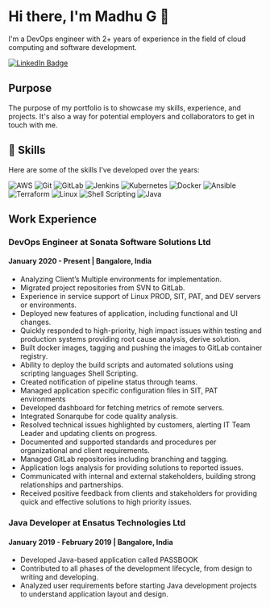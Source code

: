 # Hi there, I'm Madhu G :wave:

I'm a DevOps engineer with 2+ years of experience in the field of cloud computing and software development.

[![LinkedIn Badge](https://img.shields.io/badge/LinkedIn-0077B5?style=for-the-badge&logo=linkedin&logoColor=white&link=https://www.linkedin.com/in/madhu-g1171/)](https://www.linkedin.com/in/madhu-g1171/)

## Purpose

The purpose of my portfolio is to showcase my skills, experience, and projects. It's also a way for potential employers and collaborators to get in touch with me.

<!-- ## Projects

Here are some of my recent projects:

### Project 1: E-commerce website

 -->
## :rocket: Skills

Here are some of the skills I've developed over the years:

![AWS](https://img.shields.io/badge/-AWS-232f3e?style=flat-square&logo=amazon-aws&logoColor=white)
![Git](https://img.shields.io/badge/-Git-f05032?style=flat-square&logo=git&logoColor=white)
![GitLab](https://img.shields.io/badge/-GitLab-FCA121?style=flat-square&logo=gitlab&logoColor=white)
![Jenkins](https://img.shields.io/badge/-Jenkins-D24939?style=flat-square&logo=jenkins&logoColor=white)
![Kubernetes](https://img.shields.io/badge/-Kubernetes-326ce5?style=flat-square&logo=kubernetes&logoColor=white)
![Docker](https://img.shields.io/badge/-Docker-2496ed?style=flat-square&logo=docker&logoColor=white)
![Ansible](https://img.shields.io/badge/-Ansible-EE0000?style=flat-square&logo=ansible&logoColor=white)
![Terraform](https://img.shields.io/badge/-Terraform-623CE4?style=flat-square&logo=terraform&logoColor=white)
![Linux](https://img.shields.io/badge/-Linux-black?style=flat-square&logo=Linux)
![Shell Scripting](https://img.shields.io/badge/-Shell%20Scripting-121011?style=flat-square&logo=gnu-bash&logoColor=white)
![Java](https://img.shields.io/badge/-Java-007396?style=flat-square&logo=java&logoColor=white)

## Work Experience

### DevOps Engineer at Sonata Software Solutions Ltd

#### January 2020 - Present | Bangalore, India

- Analyzing Client’s Multiple environments for implementation.
- Migrated project repositories from SVN to GitLab.
- Experience in service support of Linux PROD, SIT, PAT, and DEV servers or environments.
- Deployed new features of application, including functional and UI changes.
- Quickly responded to high-priority, high impact issues within testing and production systems providing root cause analysis, derive solution.
- Built docker images, tagging and pushing the images to GitLab container registry.
- Ability to deploy the build scripts and automated solutions using scripting languages Shell Scripting.
- Created notification of pipeline status through teams.
- Managed application specific configuration files in SIT, PAT environments
- Developed dashboard for fetching metrics of remote servers.
- Integrated Sonarqube for code quality analysis.
- Resolved technical issues highlighted by customers, alerting IT Team Leader and updating clients on progress.
- Documented and supported standards and procedures per organizational and client requirements.
- Managed GitLab repositories including branching and tagging.
- Application logs analysis for providing solutions to reported issues.
- Communicated with internal and external stakeholders, building strong relationships and partnerships.
- Received positive feedback from clients and stakeholders for providing quick and effective solutions to high priority issues.

### Java Developer at Ensatus Technologies Ltd

#### January 2019 - February 2019 | Bangalore, India

- Developed Java-based application called PASSBOOK
- Contributed to all phases of the development lifecycle, from design to writing and developing.
- Analyzed user requirements before starting Java development projects to understand application layout and design.

